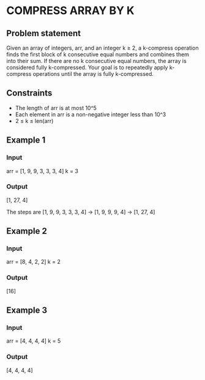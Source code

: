 # COMPRESS ARRAY BY K

## Problem statement

Given an array of integers, arr, and an integer k ≥ 2, a k-compress operation finds the first block of k consecutive
equal numbers and combines them into their sum. If there are no k consecutive equal numbers, the array is considered
fully k-compressed. Your goal is to repeatedly apply k-compress operations until the array is fully k-compressed.

## Constraints

- The length of arr is at most 10^5
- Each element in arr is a non-negative integer less than 10^3
- 2 ≤ k ≤ len(arr)

## Example 1

### Input

arr = [1, 9, 9, 3, 3, 3, 4]
k = 3

### Output

[1, 27, 4]

The steps are [1, 9, 9, 3, 3, 3, 4] -> [1, 9, 9, 9, 4] -> [1, 27, 4]

## Example 2

### Input

arr = [8, 4, 2, 2]
k = 2

### Output

[16]

## Example 3

### Input

arr = [4, 4, 4, 4]
k = 5

### Output

[4, 4, 4, 4]